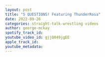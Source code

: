 ```yaml
---
layout: post
title: "5 QUESTIONS! Featuring ThunderRosa"
date: 2022-09-26
categories: straight-talk-wrestling videos
author: george-mckay
spotify_track_id: 
youtube_video_id: gjjQ049jgEE
apple_track_id: 
youtube_metadata: 
---
```

